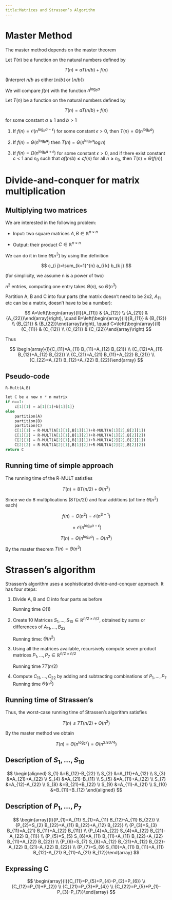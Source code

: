 ```yaml
---
title:Matrices and Strassen’s Algorithm
---
```


# Master Method

The master method depends on the master theorem

Let $T(n)$ be a function on the natural numbers defined by

$$
T(n)=aT(n/b)+f(n)
$$

(Interpret $n/b$ as either $\lfloor n/b \rfloor$ or $\lceil n/b \rceil$)

We will compare $f(n)$ with the function $n^{\log_ba}$

Let $T(n)$ be a function on the natural numbers defined by

$$
T(n)=aT(n/b)+f(n)
$$

for some constant $a\geqslant 1$ and $b>1$

1.  If $f(n)=\mathcal{O}(n^{\log_ba-\epsilon})$ for some constant
    $\epsilon>0$, then $T(n)=\Theta(n^{\log_ba})$

2.  If $f(n)=\Theta(n^{\log_ba})$ then $T(n)=\Theta(n^{\log_ba}\log n)$

3.  If $f(n)=\Omega(n^{\log_ba+\epsilon})$ for some constant
    $\epsilon>0$, and if there exist constant $c<1$ and $n_0$ such that
    $af(n/b)\leqslant cf(n)$ for all $n\geqslant n_0$, then
    $T(n)=\Theta(f(n))$

# Divide-and-conquer for matrix multiplication

## Multiplying two matrices

We are interested in the following problem:

- Input: two square matrices $A,B \in \mathbb{R}^{n\times n}$

- Output: their product $C\in \mathbb{R}^{n\times n}$

We can do it in time $\Theta(n^3)$ by using the definition

$$
c_{i j}=\sum_{k=1}^{n} a_{i k} b_{k j}
$$

(for simplicity, we assume n is a power of two)

$n^2$ entries, computing one entry takes $\Theta(n)$, so $\Theta(n^3)$

Partition A, B and C into four parts (the matrix doesn’t need to be 2x2,
$A_{11}$ etc can be a matrix, doesn’t have to be a number):

$$
A=\left(\begin{array}{ll}{A_{11}} & {A_{12}} \\ {A_{21}} & {A_{22}}\end{array}\right), \quad B=\left(\begin{array}{ll}{B_{11}} & {B_{12}} \\ {B_{21}} & {B_{22}}\end{array}\right), \quad C=\left(\begin{array}{ll}{C_{11}} & {C_{12}} \\ {C_{21}} & {C_{22}}\end{array}\right)
$$

Thus

$$
\begin{array}{l}{C_{11}=A_{11} B_{11}+A_{12} B_{21}} \\ {C_{12}=A_{11} B_{12}+A_{12} B_{22}} \\ {C_{21}=A_{21} B_{11}+A_{22} B_{21}} \\ {C_{22}=A_{21} B_{12}+A_{22} B_{22}}\end{array}
$$

## Pseudo-code

`R-Mult(A,B)`

```python
let C be a new n * n matrix
if n==1:
    c[1][1] = a[1][1]+b[1][1]}
else
    partition(A)
    partition(B)
    partition(C)
    C[1][1] = R-MULT(A[1][1],B[1][1])+R-MULT(A[1][2],B[2][1])
    C[1][2] = R-MULT(A[1][1],B[1][2])+R-MULT(A[1][2],B[2][2])
    C[2][1] = R-MULT(A[2][1],B[1][1])+R-MULT(A[2][2],B[2][1])
    C[2][2] = R-MULT(A[2][1],B[1][2])+R-MULT(A[2][2],B[2][2])
return C
```

## Running time of simple approach

The running time of the R-MULT satisfies

$$
T(n)=8T(n/2)+\Theta(n^2)
$$

Since we do 8 multiplications ($8T(n/2)$) and four additions (of time
$\Theta(n^2)$ each)

$$
f(n)=\Theta(n^2)=\mathcal{O}(n^{3-1})
$$

$$
=\mathcal{O}(n^{\log_ba-\epsilon})
$$

$$
T(n)=\Theta(n^{\log_ba})=\Theta(n^3)
$$

By the master theorem
$T(n)=\Theta(n^3)$

# Strassen’s algorithm

Strassen’s algorithm uses a sophisticated divide-and-conquer approach.
It has four steps:

1.  Divide A, B and C into four parts as before

    Running time $\Theta(1)$

2.  Create 10 Matrices $S_1,...,S_{10}\in \mathbb{R}^{n/2\times n/2}$,
    obtained by sums or differences of $A_{11},...,B_{22}$

    Running time: $\Theta(n^2)$

3.  Using all the matrices available, recursively compute seven product
    matrices $P_1,...,P_7\in \mathbb{R}^{n/2\times n/2}$

    Running time $7T(n/2)$

4.  Compute $C_{11},...,C_{22}$ by adding and subtracting combinations
    of $P_1,...,P_7$\
    Running time $\Theta(n^2)$

## Running time of Strassen’s

Thus, the worst-case running time of Strassen’s algorithm satisfies

$$
T(n) \leq 7 T(n / 2)+\Theta\left(n^{2}\right)
$$

By the master method
we obtain

$$
T(n)=\Theta\left(n^{\log _{2} 7}\right)=\Theta\left(n^{2.8074}\right)
$$

## Description of $S_1,...,S_{10}$

$$
\begin{aligned} S_{1} &=B_{12}-B_{22} \\ S_{2} &=A_{11}+A_{12} \\ S_{3} &=A_{21}+A_{22} \\ S_{4} &=A_{21}-B_{11} \\ S_{5} &=A_{11}+A_{22} \\ S_{7} &=A_{12}-A_{22} \\ S_{8} &=B_{21}+B_{22} \\ S_{9} &=A_{11}-A_{21} \\ S_{10} &=B_{11}+B_{12} \end{aligned}
$$

## Description of $P_1,...,P_7$

$$
\begin{array}{l}{P_{1}=A_{11} S_{1}=A_{11} B_{12}-A_{11} B_{22}} \\ {P_{2}=S_{2} B_{22}=A_{11} B_{22}+A_{12} B_{22}} \\ {P_{3}=S_{3} B_{11}=A_{21} B_{11}+A_{22} B_{11}} \\ {P_{4}=A_{22} S_{4}=A_{22} B_{21}-A_{22} B_{11}} \\ {P_{5}=S_{5} S_{6}=A_{11} B_{11}+A_{11} B_{22}+A_{22} B_{11}+A_{22} B_{22}} \\ {P_{6}=S_{7} S_{8}=A_{12} B_{21}+A_{12} B_{22}-A_{22} B_{21}-A_{22} B_{22}} \\ {P_{7}=S_{9} S_{10}=A_{11} B_{11}+A_{11} B_{12}-A_{21} B_{11}-A_{21} B_{12}}\end{array}
$$

## Expressing C

$$
\begin{array}{l}{C_{11}=P_{5}+P_{4}-P_{2}+P_{6}} \\ {C_{12}=P_{1}+P_{2}} \\ {C_{21}=P_{3}+P_{4}} \\ {C_{22}=P_{5}+P_{1}-P_{3}-P_{7}}\end{array}
$$
